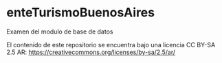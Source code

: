 # enteTurismoBuenosAires
Examen del modulo de base de datos

El contenido de este repositorio se encuentra bajo una licencia CC BY-SA 2.5 AR:
https://creativecommons.org/licenses/by-sa/2.5/ar/
